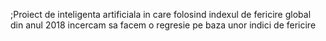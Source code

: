 ;Proiect de inteligenta artificiala in care folosind indexul de fericire global din anul 2018 incercam sa facem o regresie pe baza unor indici de fericire
